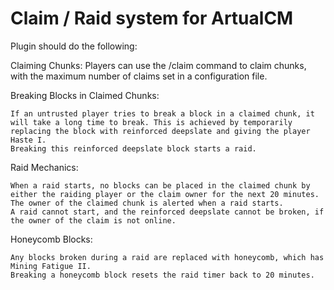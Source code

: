 # Claim / Raid system for ArtualCM

Plugin should do the following:

Claiming Chunks: Players can use the /claim command to claim chunks, with the maximum number of claims set in a configuration file.

Breaking Blocks in Claimed Chunks:

    If an untrusted player tries to break a block in a claimed chunk, it will take a long time to break. This is achieved by temporarily replacing the block with reinforced deepslate and giving the player Haste I.
    Breaking this reinforced deepslate block starts a raid.

Raid Mechanics:

    When a raid starts, no blocks can be placed in the claimed chunk by either the raiding player or the claim owner for the next 20 minutes.
    The owner of the claimed chunk is alerted when a raid starts.
    A raid cannot start, and the reinforced deepslate cannot be broken, if the owner of the claim is not online.

Honeycomb Blocks:

    Any blocks broken during a raid are replaced with honeycomb, which has Mining Fatigue II.
    Breaking a honeycomb block resets the raid timer back to 20 minutes.
